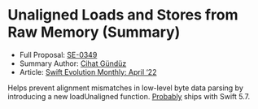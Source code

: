 # Unaligned Loads and Stores from Raw Memory (Summary)

* Full Proposal: [SE-0349](https://github.com/apple/swift-evolution/blob/main/proposals/0349-unaligned-loads-and-stores.md)
* Summary Author: [Cihat Gündüz](https://fline.dev/about)
* Article: [Swift Evolution Monthly: April ‘22](https://www.fline.dev/swift-evolution-monthly-april-22/#se-0349-unaligned-loads-and-stores-from-raw-memory)

Helps prevent alignment mismatches in low-level byte data parsing by introducing a new loadUnaligned function.
[Probably](https://github.com/apple/swift/pull/41033?ref=fline.dev) ships with Swift 5.7.
